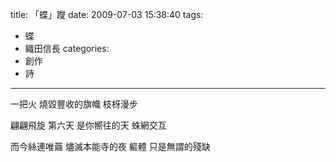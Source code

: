 title: 「蝶」躞
date: 2009-07-03 15:38:40
tags:
- 蝶
- 織田信長
categories:
- 創作
- 詩
---

一把火
燒毀豐收的旗幟
枝枒漫步

<!-- more -->

翩翩飛旋
第六天
是你嚮往的天
蛛網交互

而今絲連唯繭
燼滅本能寺的夜
軀體
只是無謂的殘缺